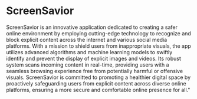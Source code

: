 # ScreenSavior
ScreenSavior is an innovative application dedicated to creating a safer online environment by employing cutting-edge technology to recognize and block explicit content across the internet and various social media platforms. With a mission to shield users from inappropriate visuals, the app utilizes advanced algorithms and machine learning models to swiftly identify and prevent the display of explicit images and videos. Its robust system scans incoming content in real-time, providing users with a seamless browsing experience free from potentially harmful or offensive visuals. ScreenSavior is committed to promoting a healthier digital space by proactively safeguarding users from explicit content across diverse online platforms, ensuring a more secure and comfortable online presence for all."
